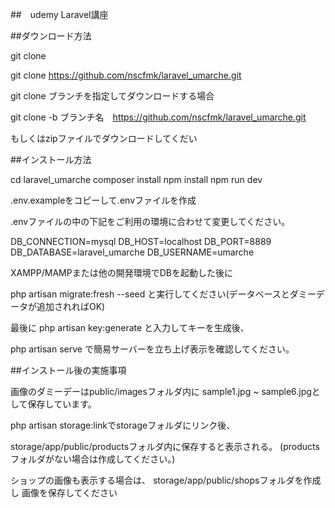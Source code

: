 ##　udemy Laravel講座

##ダウンロード方法

git clone

git clone https://github.com/nscfmk/laravel_umarche.git

git clone ブランチを指定してダウンロードする場合

git clone -b ブランチ名　https://github.com/nscfmk/laravel_umarche.git

もしくはzipファイルでダウンロードしてくだい


##インストール方法

cd laravel_umarche
composer install
npm install
npm run dev

.env.exampleをコピーして.envファイルを作成

.envファイルの中の下記をご利用の環境に合わせて変更してください。

DB_CONNECTION=mysql
DB_HOST=localhost
DB_PORT=8889
DB_DATABASE=laravel_umarche
DB_USERNAME=umarche

XAMPP/MAMPまたは他の開発環境でDBを起動した後に

php artisan migrate:fresh --seed
と実行してください(データベースとダミーデータが追加されればOK)

最後に
php artisan key:generate
と入力してキーを生成後、

php artisan serve で簡易サーバーを立ち上げ表示を確認してください。

##インストール後の実施事項

画像のダミーデーはpublic/imagesフォルダ内に
sample1.jpg ~ sample6.jpgとして保存しています。

php artisan storage:linkでstorageフォルダにリンク後、

storage/app/public/productsフォルダ内に保存すると表示される。
(productsフォルダがない場合は作成してください。)

ショップの画像も表示する場合は、
storage/app/public/shopsフォルダを作成し
画像を保存してください